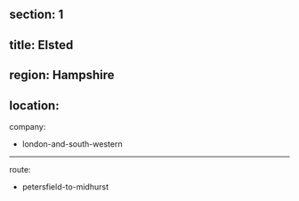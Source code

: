 section: 1
----
title: Elsted
----
region: Hampshire
----
location: 
----
company:
- london-and-south-western
----
route:
- petersfield-to-midhurst
